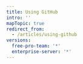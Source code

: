 ```yaml
---
title: Using GitHub
intro: ''
mapTopic: true
redirect_from:
  - /articles/using-github
versions:
  free-pro-team: '*'
  enterprise-server: '*'
---
```


